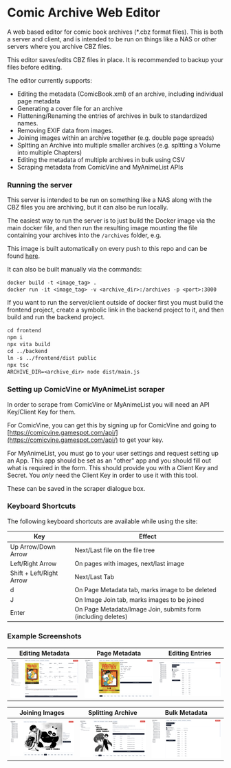 # Comic Archive Web Editor

A web based editor for comic book archives (\*.cbz format files). This is both a server and client, and is intended to be run on things like a NAS or other servers where you archive CBZ files.

This editor saves/edits CBZ files in place. It is recommended to backup your files before editing.

The editor currently supports:

- Editing the metadata (ComicBook.xml) of an archive, including individual page metadata
- Generating a cover file for an archive
- Flattening/Renaming the entries of archives in bulk to standardized names.
- Removing EXIF data from images.
- Joining images within an archive together (e.g. double page spreads)
- Spltting an Archive into multiple smaller archives (e.g. spltting a Volume into multiple Chapters)
- Editing the metadata of multiple archives in bulk using CSV
- Scraping metadata from ComicVine and MyAnimeList APIs

### Running the server

This server is intended to be run on something like a NAS along with the CBZ files you are archiving, but it can also be run locally.

The easiest way to run the server is to just build the Docker image via the main docker file, and then run the resulting image mounting the file containing your archives into the `/archives` folder, e.g.

This image is built automatically on every push to this repo and can be found [here](https://github.com/LtSquigs/comic-archive-web-editor/pkgs/container/ltsquigs%2Fcomic-archive-web-editor).

It can also be built manually via the commands:

```
docker build -t <image_tag> .
docker run -it <image_tag> -v <archive_dir>:/archives -p <port>:3000
```

If you want to run the server/client outside of docker first you must build the frontend project, create a symbolic link in the backend project to it, and then build and run the backend project.

```
cd frontend
npm i
npx vita build
cd ../backend
ln -s ../frontend/dist public
npx tsc
ARCHIVE_DIR=<archive_dir> node dist/main.js
```

### Setting up ComicVine or MyAnimeList scraper

In order to scrape from ComicVine or MyAnimeList you will need an API Key/Client Key for them.

For ComicVine, you can get this by signing up for ComicVine and going to [https://comicvine.gamespot.com/api/](https://comicvine.gamespot.com/api/) to get your key.

For MyAnimeList, you must go to your user settings and request setting up an App. This app should be set as an "other" app and you should fill out what is required in the form. This should provide you with a Client Key and Secret. You _only_ need the Client Key in order to use it with this tool.

These can be saved in the scraper dialogue box.

### Keyboard Shortcuts

The following keyboard shortcuts are available while using the site:

| Key                      | Effect                                                        |
| ------------------------ | ------------------------------------------------------------- |
| Up Arrow/Down Arrow      | Next/Last file on the file tree                               |
| Left/Right Arrow         | On pages with images, next/last image                         |
| Shift + Left/Right Arrow | Next/Last Tab                                                 |
| d                        | On Page Metadata tab, marks image to be deleted               |
| J                        | On Image Join tab, marks images to be joined                  |
| Enter                    | On Page Metadata/Image Join, submits form (including deletes) |

### Example Screenshots

| Editing Metadata                                          | Page Metadata                                            | Editing Entries                                        |
| --------------------------------------------------------- | -------------------------------------------------------- | ------------------------------------------------------ |
| ![Editing Metadata](docs/metadata.png 'Editing Metadata') | ![Page Metadata](docs/page-metadata.png 'Page Metadata') | ![Editing Entries](docs/entries.png 'Editing Entries') |

| Joining Images                                          | Splitting Archive                                                 | Bulk Metadata                                      |
| ------------------------------------------------------- | ----------------------------------------------------------------- | -------------------------------------------------- |
| ![Joining Images](docs/join-image.png 'Joining Images') | ![Splitting Archive](docs/split-archives.png 'Splitting Archive') | ![Bulk Metadata](docs/entries.png 'Bulk Metadata') |
